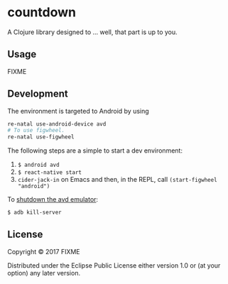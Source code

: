# countdown

A Clojure library designed to ... well, that part is up to you.

## Usage

FIXME

## Development

The environment is targeted to Android by using

```sh
re-natal use-android-device avd
# To use figwheel.
re-natal use-figwheel
```

The following steps are a simple to start a dev environment:

1. `$ android avd`
2. `$ react-native start`
3. `cider-jack-in` on Emacs and then, in the REPL, call
    `(start-figwheel "android")`

To [shutdown the avd emulator](http://stackoverflow.com/a/20155436/747872):

```sh
$ adb kill-server
```

## License

Copyright © 2017 FIXME

Distributed under the Eclipse Public License either version 1.0 or (at
your option) any later version.
